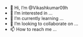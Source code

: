 - 👋 Hi, I’m @Vikashkumar09h
- 👀 I’m interested in ...
- 🌱 I’m currently learning ...
- 💞️ I’m looking to collaborate on ...
- 📫 How to reach me ...

<!---
Vikashkumar09h/Vikashkumar09h is a ✨ special ✨ repository because its `README.md` (this file) appears on your GitHub profile.
You can click the Preview link to take a look at your changes.
--->
